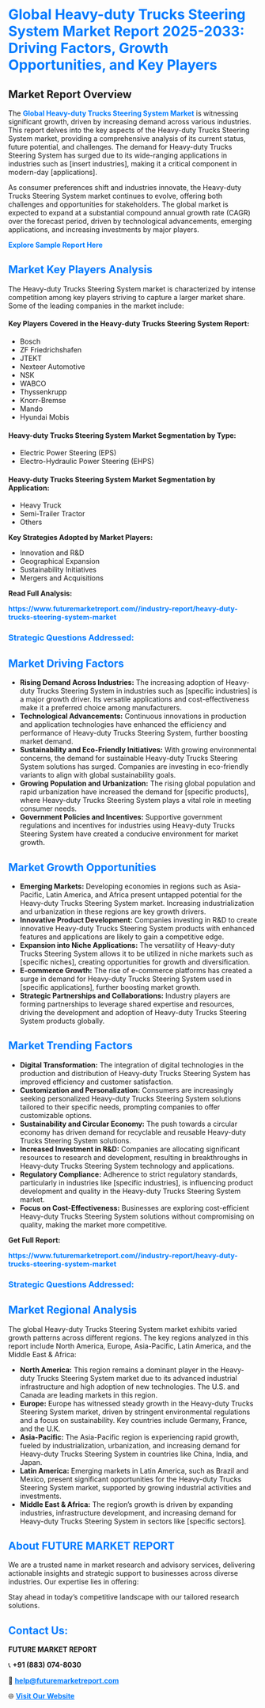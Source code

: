 <h1 style="color: #007BFF;">Global Heavy-duty Trucks Steering System Market Report 2025-2033: Driving Factors, Growth Opportunities, and Key Players</h1>

<section id="overview">
<h2>Market Report Overview</h2>
<p>The <a href="https://www.futuremarketreport.com//industry-report/heavy-duty-trucks-steering-system-market" style="color: #007BFF; text-decoration: none;"><strong>Global Heavy-duty Trucks Steering System Market</strong></a> is witnessing significant growth, driven by increasing demand across various industries. This report delves into the key aspects of the Heavy-duty Trucks Steering System market, providing a comprehensive analysis of its current status, future potential, and challenges. The demand for Heavy-duty Trucks Steering System has surged due to its wide-ranging applications in industries such as [insert industries], making it a critical component in modern-day [applications].</p>
<p>As consumer preferences shift and industries innovate, the Heavy-duty Trucks Steering System market continues to evolve, offering both challenges and opportunities for stakeholders. The global market is expected to expand at a substantial compound annual growth rate (CAGR) over the forecast period, driven by technological advancements, emerging applications, and increasing investments by major players.</p>
</section>

<section id="overview">
<p><a href="https://www.futuremarketreport.com//request-sample/reportId=49725" style="color: #007BFF; text-decoration: none;"><strong>Explore Sample Report Here</strong></a></p>
</section>

<section id="key-players">
<h2 style="color: #007BFF;">Market Key Players Analysis</h2>
<p>The Heavy-duty Trucks Steering System market is characterized by intense competition among key players striving to capture a larger market share. Some of the leading companies in the market include:</p>
<h4>Key Players Covered in the Heavy-duty Trucks Steering System Report:</h4>
<ul><li>Bosch</li><li>ZF Friedrichshafen</li><li>JTEKT</li><li>Nexteer Automotive</li><li>NSK</li><li>WABCO</li><li>Thyssenkrupp</li><li>Knorr-Bremse</li><li>Mando</li><li>Hyundai Mobis</li></ul>
<h4>Heavy-duty Trucks Steering System Market Segmentation by Type:</h4>
<ul><li>Electric Power Steering (EPS)</li><li>Electro-Hydraulic Power Steering (EHPS)</li></ul>

<h4>Heavy-duty Trucks Steering System Market Segmentation by Application:</h4>
<ul><li>Heavy Truck</li><li>Semi-Trailer Tractor</li><li>Others</li></ul>
<p><strong>Key Strategies Adopted by Market Players:</strong></p>
<ul>
<li>Innovation and R&D</li>
<li>Geographical Expansion</li>
<li>Sustainability Initiatives</li>
<li>Mergers and Acquisitions</li>
</ul>
</section>

<section>
<p><strong>Read Full Analysis: </strong></p><a href="https://www.futuremarketreport.com//industry-report/heavy-duty-trucks-steering-system-market" style="color: #007BFF; text-decoration: none;"><strong>https://www.futuremarketreport.com//industry-report/heavy-duty-trucks-steering-system-market</strong></a>
<h3 style="color: #007BFF;">Strategic Questions Addressed:</h3>
</section>

<section id="driving-factors">
<h2 style="color: #007BFF;">Market Driving Factors</h2>
<ul>
<li><strong>Rising Demand Across Industries:</strong> The increasing adoption of Heavy-duty Trucks Steering System in industries such as [specific industries] is a major growth driver. Its versatile applications and cost-effectiveness make it a preferred choice among manufacturers.</li>
<li><strong>Technological Advancements:</strong> Continuous innovations in production and application technologies have enhanced the efficiency and performance of Heavy-duty Trucks Steering System, further boosting market demand.</li>
<li><strong>Sustainability and Eco-Friendly Initiatives:</strong> With growing environmental concerns, the demand for sustainable Heavy-duty Trucks Steering System solutions has surged. Companies are investing in eco-friendly variants to align with global sustainability goals.</li>
<li><strong>Growing Population and Urbanization:</strong> The rising global population and rapid urbanization have increased the demand for [specific products], where Heavy-duty Trucks Steering System plays a vital role in meeting consumer needs.</li>
<li><strong>Government Policies and Incentives:</strong> Supportive government regulations and incentives for industries using Heavy-duty Trucks Steering System have created a conducive environment for market growth.</li>
</ul>
</section>

<section id="growth-opportunities">
<h2 style="color: #007BFF;">Market Growth Opportunities</h2>
<ul>
<li><strong>Emerging Markets:</strong> Developing economies in regions such as Asia-Pacific, Latin America, and Africa present untapped potential for the Heavy-duty Trucks Steering System market. Increasing industrialization and urbanization in these regions are key growth drivers.</li>
<li><strong>Innovative Product Development:</strong> Companies investing in R&D to create innovative Heavy-duty Trucks Steering System products with enhanced features and applications are likely to gain a competitive edge.</li>
<li><strong>Expansion into Niche Applications:</strong> The versatility of Heavy-duty Trucks Steering System allows it to be utilized in niche markets such as [specific niches], creating opportunities for growth and diversification.</li>
<li><strong>E-commerce Growth:</strong> The rise of e-commerce platforms has created a surge in demand for Heavy-duty Trucks Steering System used in [specific applications], further boosting market growth.</li>
<li><strong>Strategic Partnerships and Collaborations:</strong> Industry players are forming partnerships to leverage shared expertise and resources, driving the development and adoption of Heavy-duty Trucks Steering System products globally.</li>
</ul>
</section>

<section id="trending-factors">
<h2 style="color: #007BFF;">Market Trending Factors</h2>
<ul>
<li><strong>Digital Transformation:</strong> The integration of digital technologies in the production and distribution of Heavy-duty Trucks Steering System has improved efficiency and customer satisfaction.</li>
<li><strong>Customization and Personalization:</strong> Consumers are increasingly seeking personalized Heavy-duty Trucks Steering System solutions tailored to their specific needs, prompting companies to offer customizable options.</li>
<li><strong>Sustainability and Circular Economy:</strong> The push towards a circular economy has driven demand for recyclable and reusable Heavy-duty Trucks Steering System solutions.</li>
<li><strong>Increased Investment in R&D:</strong> Companies are allocating significant resources to research and development, resulting in breakthroughs in Heavy-duty Trucks Steering System technology and applications.</li>
<li><strong>Regulatory Compliance:</strong> Adherence to strict regulatory standards, particularly in industries like [specific industries], is influencing product development and quality in the Heavy-duty Trucks Steering System market.</li>
<li><strong>Focus on Cost-Effectiveness:</strong> Businesses are exploring cost-efficient Heavy-duty Trucks Steering System solutions without compromising on quality, making the market more competitive.</li>
</ul>
</section>

<section>
<p><strong>Get Full Report: </strong></p><a href="https://www.futuremarketreport.com//industry-report/heavy-duty-trucks-steering-system-market" style="color: #007BFF; text-decoration: none;"><strong>https://www.futuremarketreport.com//industry-report/heavy-duty-trucks-steering-system-market</strong></a>
<h3 style="color: #007BFF;">Strategic Questions Addressed:</h3>
</section>


<section id="regional-analysis">
<h2 style="color: #007BFF;">Market Regional Analysis</h2>
<p>The global Heavy-duty Trucks Steering System market exhibits varied growth patterns across different regions. The key regions analyzed in this report include North America, Europe, Asia-Pacific, Latin America, and the Middle East & Africa:</p>
<ul>
<li><strong>North America:</strong> This region remains a dominant player in the Heavy-duty Trucks Steering System market due to its advanced industrial infrastructure and high adoption of new technologies. The U.S. and Canada are leading markets in this region.</li>
<li><strong>Europe:</strong> Europe has witnessed steady growth in the Heavy-duty Trucks Steering System market, driven by stringent environmental regulations and a focus on sustainability. Key countries include Germany, France, and the U.K.</li>
<li><strong>Asia-Pacific:</strong> The Asia-Pacific region is experiencing rapid growth, fueled by industrialization, urbanization, and increasing demand for Heavy-duty Trucks Steering System in countries like China, India, and Japan.</li>
<li><strong>Latin America:</strong> Emerging markets in Latin America, such as Brazil and Mexico, present significant opportunities for the Heavy-duty Trucks Steering System market, supported by growing industrial activities and investments.</li>
<li><strong>Middle East & Africa:</strong> The region’s growth is driven by expanding industries, infrastructure development, and increasing demand for Heavy-duty Trucks Steering System in sectors like [specific sectors].</li>
</ul>
</section>

<footer>
<h2 style="color: #007BFF;">About FUTURE MARKET REPORT</h2>
<p>We are a trusted name in market research and advisory services, delivering actionable insights and strategic support to businesses across diverse industries. Our expertise lies in offering:</p>

<p>Stay ahead in today’s competitive landscape with our tailored research solutions.</p>

<h2 style="color: #007BFF;">Contact Us:</h2>
<p><strong>FUTURE MARKET REPORT</strong></p>
<p>📞 <strong>+91 (883) 074-8030</strong></p>
<p>📧 <strong><a href="mailto:help@futuremarketreport.com" style="color: #007BFF;">help@futuremarketreport.com</a></strong></p>
<p>🌐 <strong><a href="https://www.futuremarketreport.com/" style="color: #007BFF;">Visit Our Website</a></strong></p>
</footer>